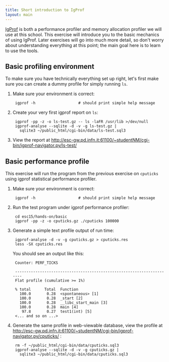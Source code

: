```yaml
---
title: Short introduction to IgProf
layout: main
---
```


[IgProf](<http://igprof.sourceforge.net>) is both a performance profiler and
memory allocation profiler we will use at this school.  This exercise will
introduce you to the basic mechanics of using IgProf.  Later exercises will
go into much more detail, so don't worry about understanding everything at
this point; the main goal here is to learn to use the tools.

Basic profiling environment
---------------------------

To make sure you have technically everything set up right, let's first make
sure you can create a dummy profile for simply running ``ls``.

1. Make sure your environment is correct:

        igprof -h                   # should print simple help message

2. Create your very first igprof report on ``ls``:

        igprof -pp -z -o ls-test.gz -- ls -laFR /usr/lib >/dev/null
        igprof-analyse --sqlite -d -v -g ls-test.gz |
          sqlite3 ~/public_html/cgi-bin/data/ls-test.sql3

3. View the report at http://esc-gw.pd.infn.it:61100/~studentNM/cgi-bin/igprof-navigator.py/ls-test/

Basic performance profile
-------------------------

This exercise will run the program from the previous exercise on ``cputicks``
using igprof statistical performance profiler.

1. Make sure your environment is correct:

        igprof -h                   # should print simple help message

2. Run the test program under igprof performance profiler:

        cd esc15/hands-on/basic
        igprof -pp -z -o cputicks.gz ./cputicks 100000

3. Generate a simple text profile output of run time:

        igprof-analyse -d -v -g cputicks.gz > cputicks.res
        less -SX cputicks.res

   You should see an output like this:

        Counter: PERF_TICKS

        ----------------------------------------------------------------------
        Flat profile (cumulative >= 1%)

        % total      Total  Function
          100.0       0.28  <spontaneous> [1]
          100.0       0.28  _start [2]
          100.0       0.28  __libc_start_main [3]
          100.0       0.28  main [4]
           97.8       0.27  test1(int) [5]
        <... and so on ...>

4. Generate the same profile in web-viewable database, view the profile at
   http://esc-gw.pd.infn.it:61100/~studentNM/cgi-bin/igprof-navigator.py/cputicks/ :

        rm -f ~/public_html/cgi-bin/data/cputicks.sql3
        igprof-analyse --sqlite -d -v -g cputicks.gz |
          sqlite3 ~/public_html/cgi-bin/data/cputicks.sql3
